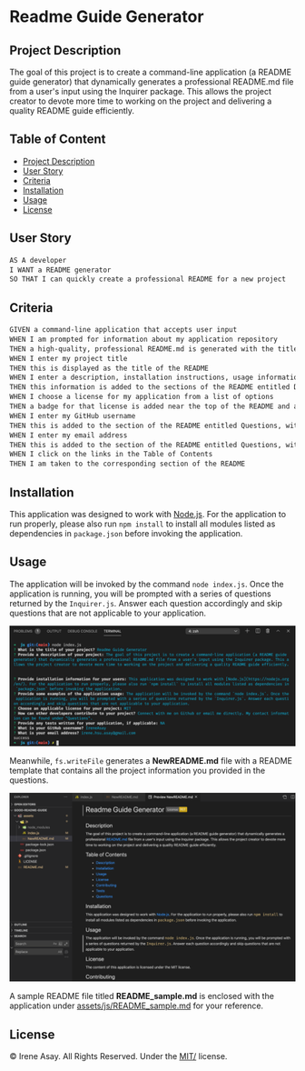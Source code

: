 # Readme Guide Generator

## Project Description 
The goal of this project is to create a command-line application (a README guide generator) that dynamically generates a professional README.md file from a user's input using the Inquirer package. This allows the project creator to devote more time to working on the project and delivering a quality README guide efficiently.


## Table of Content

  - [Project Description](#project-description)
  - [User Story](#user-story)
  - [Criteria](#criteria)
  - [Installation](#installation)
  - [Usage](#usage)
  - [License](#license)


## User Story

```md
AS A developer
I WANT a README generator
SO THAT I can quickly create a professional README for a new project
```


## Criteria

```md
GIVEN a command-line application that accepts user input
WHEN I am prompted for information about my application repository
THEN a high-quality, professional README.md is generated with the title of my project and sections entitled Description, Table of Contents, Installation, Usage, License, Contributing, Tests, and Questions
WHEN I enter my project title
THEN this is displayed as the title of the README
WHEN I enter a description, installation instructions, usage information, contribution guidelines, and test instructions
THEN this information is added to the sections of the README entitled Description, Installation, Usage, Contributing, and Tests
WHEN I choose a license for my application from a list of options
THEN a badge for that license is added near the top of the README and a notice is added to the section of the README entitled License that explains which license the application is covered under
WHEN I enter my GitHub username
THEN this is added to the section of the README entitled Questions, with a link to my GitHub profile
WHEN I enter my email address
THEN this is added to the section of the README entitled Questions, with instructions on how to reach me with additional questions
WHEN I click on the links in the Table of Contents
THEN I am taken to the corresponding section of the README
```


## Installation

This application was designed to work with [Node.js](https://nodejs.org/en/). For the application to run properly, please also run `npm install` to install all modules listed as dependencies in `package.json` before invoking the application.


## Usage

The application will be invoked by the command `node index.js`. Once the application is running, you will be prompted with a series of questions returned by the `Inquirer.js`. Answer each question accordingly and skip questions that are not applicable to your application. 

![Screenshot](assets/images/application_prompt.png)

Meanwhile, `fs.writeFile` generates a **NewREADME.md** file with a README template that contains all the project information you provided in the questions. 

![Screenshot](assets/images/Generated_README.png)

A sample README file titled **README_sample.md** is enclosed with the application under [assets/js/README_sample.md](assets/js/README_sample.md) for your reference. 


## License

© Irene Asay. All Rights Reserved. Under the [MIT/](./license.txt) license.
